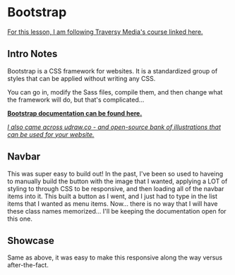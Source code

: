 # Bootstrap
[For this lesson, I am following Traversy Media's course linked here.](https://www.youtube.com/watch?v=4sosXZsdy-s)

## Intro Notes
Bootstrap is a CSS framework for websites. It is a standardized group of styles that can be applied without writing any CSS.

You can go in, modify the Sass files, compile them, and then change what the framework will do, but that's complicated...

<strong>[Bootstrap documentation can be found here.](https://getbootstrap.com/docs/5.3/getting-started/introduction/)</strong>

<em>[I also came across udraw.co - and open-source bank of illustrations that can be used for your website.](https://undraw.co/)</em>

## Navbar
This was super easy to build out! In the past, I've been so used to haveing to manually build the button with the image that I wanted, applying a LOT of styling to through CSS to be responsive, and then loading all of the navbar items into it. This built a button as I went, and I just had to type in the list items that I wanted as menu items. Now... there is no way that I will have these class names memorized... I'll be keeping the documentation open for this one.

## Showcase
Same as above, it was easy to make this responsive along the way versus after-the-fact. 